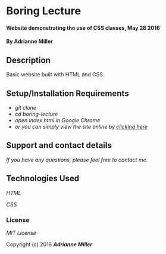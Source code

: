 # Boring Lecture

#### Website demonstrating the use of CSS classes, May 28 2016

#### By Adrianne Miller

## Description

Basic website built with HTML and CSS.

## Setup/Installation Requirements

* _git clone_
* _cd boring-lecture_
* _open index.html in Google Chrome_
* _or you can simply view the site online by [clicking here](http://adriannem.github.io/boring-lecture/)_


## Support and contact details

_If you have any questions, please feel free to contact me._

## Technologies Used

_HTML_

_CSS_

### License

*MIT License*

Copyright (c) 2016 **_Adrianne Miller_**